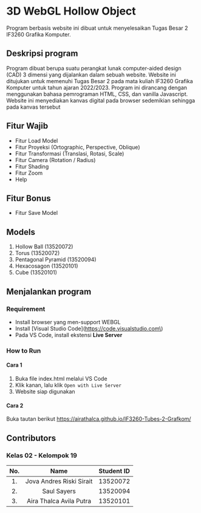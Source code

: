 # 3D WebGL Hollow Object 
Program berbasis website ini dibuat untuk menyelesaikan Tugas Besar 2 IF3260 Grafika Komputer.

## Deskripsi program
Program dibuat berupa suatu perangkat lunak computer-aided design (CAD) 3 dimensi yang dijalankan dalam sebuah website. Website ini ditujukan untuk memenuhi Tugas Besar 2 pada mata kuliah IF3260 Grafika Komputer untuk tahun ajaran 2022/2023. Program ini dirancang dengan menggunakan bahasa pemrograman HTML, CSS, dan vanilla Javascript.
Website ini menyediakan kanvas digital pada browser sedemikian sehingga pada kanvas tersebut

## Fitur Wajib
- Fitur Load Model
- Fitur Proyeksi (Ortographic, Perspective, Oblique)
- Fitur Transformasi (Translasi, Rotasi, Scale)
- Fitur Camera (Rotation / Radius)
- Fitur Shading
- Fitur Zoom
- Help

## Fitur Bonus
- Fitur Save Model

## Models
1. Hollow Ball (13520072)
2. Torus (13520072)
3. Pentagonal Pyramid (13520094)
4. Hexacosagon (13520101)
5. Cube (13520101)

## Menjalankan program
### Requirement
- Install browser yang men-support WEBGL
- Install [Visual Studio Code](https://code.visualstudio.com\)
- Pada VS Code, install ekstensi <strong>Live Server</strong>

### How to Run
#### Cara 1
1. Buka file index.html melalui VS Code
2. Klik kanan, lalu klik `Open with Live Server`
3. Website siap digunakan
#### Cara 2
Buka tautan berikut https://airathalca.github.io/IF3260-Tubes-2-Grafkom/

## Contributors
### Kelas 02 - Kelompok 19
| No. | Name | Student ID |
| :---: | :---: | :---: |
| 1. | Jova Andres Riski Sirait | 13520072 |
| 2. | Saul Sayers | 13520094 |
| 3. | Aira Thalca Avila Putra | 13520101 |